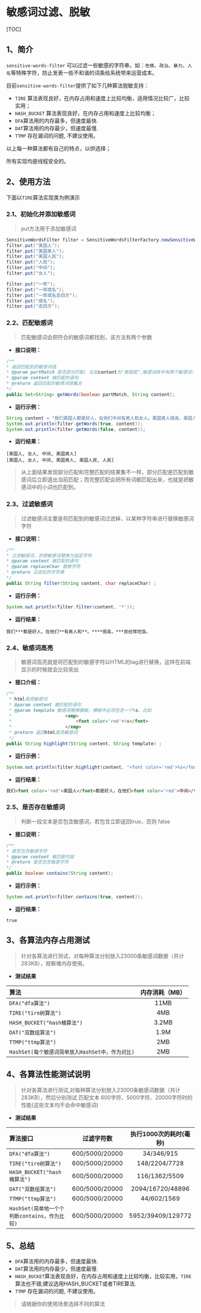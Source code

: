 # 敏感词过滤、脱敏

[TOC]

## 1、简介
`sensitive-words-filter` 可以过滤一些敏感的字符串，如：`色情`、`政治`、`暴力`、`人名`等特殊字符，防止发表一些不和谐的词条给系统带来运营成本。

目前`sensitive-words-filter`提供了如下几种算法脱敏支持：

* `TIRE` 算法表现良好，在内存占用和速度上比较均衡，适用情况比较广，比较实用；
* `HASH_BUCKET` 算法表现良好，在内存占用和速度上比较均衡；
* `DFA`算法用的内存最多，但速度最快.
* `DAT`算法用的内存最少，但速度最慢.
* `TTMP` 存在漏词的问题, 不建议使用。

以上每一种算法都有自己的特点，以供选择；

所有实现均是线程安全的。

## 2、使用方法

下面以`TIRE`算法实现类为例演示

### 2.1、初始化并添加敏感词
> put方法用于添加敏感词

```java
SensitiveWordsFilter filter = SensitiveWordsFilterFactory.newSensitiveWordsFilter(SensitiveWordsFilterFactory.SensitiveWordsFilterType.TIRE);
filter.put("美国人");
filter.put("美国男人");
filter.put("美国人民");
filter.put("人民");
filter.put("中间");
filter.put("女人");

filter.put("一举");
filter.put("一举成名");
filter.put("一举成名走四方");
filter.put("成名");
filter.put("走四方");
```

### 2.2、匹配敏感词

> 匹配敏感词会把符合的敏感词都找到，该方法有两个参数

+ **接口说明：**

```java
/**
* 返回匹配到的敏感词语
* @param partMatch 是否部分匹配; 比如content为"美国民",敏感词库中有两个敏感词:"美国","国民",则如果partMatch=true，匹配到的敏感词为：["美国"], 反之匹配到:["美国"，"国民"],也就是说partMatch=false会匹配到重叠的部分
* @param content 被匹配的语句
* @return 返回匹配的敏感词语集合
*/
public Set<String> getWords(boolean partMatch, String content);
```

+ **运行示例：**

```java
String content = "我们美国人都是好人，在他们中间有男人和女人。美国男人很高，美国人民经常吃饭。";
System.out.println(filter.getWords(true, content));
System.out.println(filter.getWords(false, content));
```

+ **运行结果：**

```
[美国人, 女人, 中间, 美国男人]
[美国人, 女人, 中间, 美国男人, 美国人民, 人民]
```
> 从上面结果发现部分匹配和完整匹配的结果集不一样，部分匹配是匹配到敏感词后立即退出当前匹配；而完整匹配会把所有词都匹配出来，也就是把敏感词中的小词也匹配到。

### 2.3、过滤敏感词

> 过滤敏感词主要是将匹配到的敏感词过滤掉，以某种字符串进行替换敏感词字符

+ **接口说明：**

```java
/**
* 过滤敏感词，并把敏感词替换为指定字符
* @param content 被匹配的语句
* @param replaceChar 替换字符
* @return 过滤后的字符串
*/
public String filter(String content, char replaceChar) ;
```

+ **运行示例：**

```java
System.out.println(filter.filter(content, '*'));
```

+ **运行结果：**
```
我们***都是好人，在他们**有男人和**。****很高，***民经常吃饭。
```

### 2.4、敏感词高亮

> 敏感词高亮就是将匹配到的敏感字符以HTML的tag进行替换，这样在前端显示的时候就会比较突出

+ **接口介绍：**

```java
/**
 * html高亮敏感词
 * @param content 被匹配的语句
 * @param template 敏感词替换模板，模板中必须包含一个%s，比如
 *                    <xmp>
 *                        <font color='red'>%s</font>
 *                    </xmp>
 * @return 返回html高亮敏感词
 */
public String highlight(String content, String template) ;
```

+ **运行示例：**
```java
System.out.println(filter.highlight(content, "<font color='red'>%s</font>"));
```

+ **运行结果：**
```html
我们<font color='red'>美国人</font>都是好人，在他们<font color='red'>中间</font>有男人和<font color='red'>女人</font>。<font color='red'>美国男人</font>很高，<font color='red'>美国人</font>民经常吃饭。
```

### 2.5、是否存在敏感词

> 判断一段文本是否包含敏感词，若包含立即返回true，否则 false

+ **接口说明：**

```java
/**
* 是否包含敏感字符
* @param content 被匹配内容
* @return 是否包含敏感字符
*/
public boolean contains(String content);
```

+ **运行示例：**

```java
System.out.println(filter.contains(true, content));
```

+ **运行结果：**

```
true
```

## 3、各算法内存占用测试

> 针对各算法进行测试，对每种算法分别放入23000条敏感词数据（共计283KB），观察堆内存使用。

+ **测试结果**

| 算法                                  |   内存消耗（MB）     |
| :--------------------------------------- | :-------------: |
| `DFA("dfa算法")`            | 11MB |
| `TIRE("tire树算法") `       | 4MB |
| `HASH_BUCKET("hash桶算法")` | 3.2MB |
| `DAT("双数组算法")`          | 1.9M  |
| `TTMP("ttmp算法")`          | 2MB  |
| `HashSet(每个敏感词简单放入HashSet中，作为对比)`  | 2MB  |

## 4、各算法性能测试说明

> 针对各算法进行测试,对每种算法分别放入23000条敏感词数据（共计283KB），然后分别测试 匹配文本 600字符、5000字符、20000字符时的性能(这些文本均不会命中敏感词)

+ **测试结果**

| 算法接口                                     |       过滤字符数       |  执行1000次的耗时(毫秒)   |    
| :---------------------------------- | :---------------: | :-------: |
| `DFA("dfa算法")`                           | 600/5000/20000 |  34/346/915  |  
| `TIRE("tire树算法")`                       | 600/5000/20000 | 148/2204/7728 | 
| `HASH_BUCKET("hash桶算法")`                 | 600/5000/20000 |  116/1362/5509  | 
| `DAT("双数组算法")`                          | 600/5000/20000 |  2094/16720/48896  | 
| `TTMP("ttmp算法")`                          | 600/5000/20000 |  44/602/1569  | 
| `HashSet(简单地一个个判断contains，作为比较)`   | 600/5000/20000 |  5952/39409/129772  | 

## 5、总结
+ `DFA`算法用的内存最多，但速度最快.
+ `DAT`算法用的内存最少，但速度最慢.
+ `HASH_BUCKET`算法表现良好，在内存占用和速度上比较均衡，比较实用，`TIRE`算法也不错;建议选用HASH_BUCKET或者TIRE算法.
+ `TTMP` 存在漏词的问题, 不建议使用。

> 请根据你的使用场景选择不同的算法
